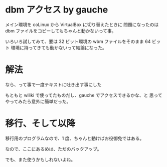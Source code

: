 # dbm アクセス by gauche

メイン環境を coLinux から VirtualBox に切り替えたときに
問題になったのは dbm ファイルをコピーしてもちゃんと動かないって事。

いろいろ試してみて、要は 32 ビット環境の wbm ファイルをそのまま 64 ビット
環境に持ってきても動かないって結論になった。

# 解法
なら、って事で一度テキストに吐き出す事にした

もともと wiliki で使ってたものだし、gauche でアクセスできるかな、と
思ってやってみたら意外に簡単だった。

# 移行、そして以降
移行用のプログラムなので、1 度、ちゃんと動けばお役御免ではある。

なので、ここにあるめは、ただのバックアップ。

でも、また使うかもしれないよね。
